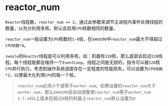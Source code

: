 # reactor_num

 `Reactor`线程数，`reactor_num => 2`，通过此参数来调节主进程内事件处理线程的数量，以充分利用多核。默认会启用`CPU`核数相同的数量。

`reactor_num`一般设置为`CPU`核数的`1-4`倍，在swoole中`reactor_num`最大不得超过`CPU核数*4`。

`swoole`的`Reactor`线程是可以利用多核，如：机器有`128`核，那么底层会启动`128`线程。每个线程能都会维持一个`EventLoop`。线程之间是无锁的，指令可以被`128`核`CPU`并行执行。考虑到操作系统调度存在一定程度的性能损失，可以设置为`CPU核数*2`，以便最大化利用`CPU`的每一个核。

> `reactor_num`必须小于或等于`worker_num`。如果设置的`reactor_num`大于`worker_num`，那么swoole会自动调整使`reactor_num`等于`worker_num`  
> `1.7.14`以上版本在超过`8`核的机器上`reactor_num`默认设置为`8`
